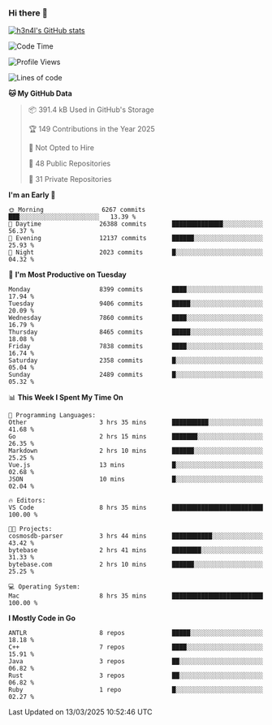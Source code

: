 ### Hi there 👋

[![h3n4l's GitHub stats](https://github-readme-stats.vercel.app/api?username=h3n4l&count_private=true&show_icons=true&theme=radical)](https://github.com/h3n4l/github-readme-stats)

<!--START_SECTION:waka-->
![Code Time](http://img.shields.io/badge/Code%20Time-2%2C093%20hrs-blue)

![Profile Views](http://img.shields.io/badge/Profile%20Views-0-blue)

![Lines of code](https://img.shields.io/badge/From%20Hello%20World%20I%27ve%20Written-17.9%20million%20lines%20of%20code-blue)

**🐱 My GitHub Data** 

> 📦 391.4 kB Used in GitHub's Storage 
 > 
> 🏆 149 Contributions in the Year 2025
 > 
> 🚫 Not Opted to Hire
 > 
> 📜 48 Public Repositories 
 > 
> 🔑 31 Private Repositories 
 > 
**I'm an Early 🐤** 

```text
🌞 Morning                6267 commits        ███░░░░░░░░░░░░░░░░░░░░░░   13.39 % 
🌆 Daytime                26388 commits       ██████████████░░░░░░░░░░░   56.37 % 
🌃 Evening                12137 commits       ██████░░░░░░░░░░░░░░░░░░░   25.93 % 
🌙 Night                  2023 commits        █░░░░░░░░░░░░░░░░░░░░░░░░   04.32 % 
```
📅 **I'm Most Productive on Tuesday** 

```text
Monday                   8399 commits        ████░░░░░░░░░░░░░░░░░░░░░   17.94 % 
Tuesday                  9406 commits        █████░░░░░░░░░░░░░░░░░░░░   20.09 % 
Wednesday                7860 commits        ████░░░░░░░░░░░░░░░░░░░░░   16.79 % 
Thursday                 8465 commits        █████░░░░░░░░░░░░░░░░░░░░   18.08 % 
Friday                   7838 commits        ████░░░░░░░░░░░░░░░░░░░░░   16.74 % 
Saturday                 2358 commits        █░░░░░░░░░░░░░░░░░░░░░░░░   05.04 % 
Sunday                   2489 commits        █░░░░░░░░░░░░░░░░░░░░░░░░   05.32 % 
```


📊 **This Week I Spent My Time On** 

```text
💬 Programming Languages: 
Other                    3 hrs 35 mins       ██████████░░░░░░░░░░░░░░░   41.68 % 
Go                       2 hrs 15 mins       ███████░░░░░░░░░░░░░░░░░░   26.35 % 
Markdown                 2 hrs 10 mins       ██████░░░░░░░░░░░░░░░░░░░   25.25 % 
Vue.js                   13 mins             █░░░░░░░░░░░░░░░░░░░░░░░░   02.68 % 
JSON                     10 mins             █░░░░░░░░░░░░░░░░░░░░░░░░   02.04 % 

🔥 Editors: 
VS Code                  8 hrs 35 mins       █████████████████████████   100.00 % 

🐱‍💻 Projects: 
cosmosdb-parser          3 hrs 44 mins       ███████████░░░░░░░░░░░░░░   43.42 % 
bytebase                 2 hrs 41 mins       ████████░░░░░░░░░░░░░░░░░   31.33 % 
bytebase.com             2 hrs 10 mins       ██████░░░░░░░░░░░░░░░░░░░   25.25 % 

💻 Operating System: 
Mac                      8 hrs 35 mins       █████████████████████████   100.00 % 
```

**I Mostly Code in Go** 

```text
ANTLR                    8 repos             █████░░░░░░░░░░░░░░░░░░░░   18.18 % 
C++                      7 repos             ████░░░░░░░░░░░░░░░░░░░░░   15.91 % 
Java                     3 repos             ██░░░░░░░░░░░░░░░░░░░░░░░   06.82 % 
Rust                     3 repos             ██░░░░░░░░░░░░░░░░░░░░░░░   06.82 % 
Ruby                     1 repo              █░░░░░░░░░░░░░░░░░░░░░░░░   02.27 % 
```




 Last Updated on 13/03/2025 10:52:46 UTC
<!--END_SECTION:waka-->

